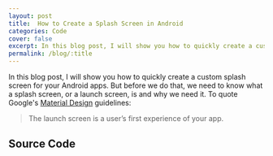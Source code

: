 ```yaml
---
layout: post
title:  How to Create a Splash Screen in Android
categories: Code
cover: false
excerpt: In this blog post, I will show you how to quickly create a custom splash screen for your Android apps.
permalink: /blog/:title
---
```


In this blog post, I will show you how to quickly create a custom splash screen for your Android apps. But before we do that, we need to know what a splash screen, or a launch screen, is and why we need it. To quote Google's [Material Design](https://material.io/design/communication/launch-screen.html) guidelines:
> The launch screen is a user’s first experience of your app.

## Source Code
<script src="https://gist.github.com/saifkhichi96/653778bf0332b1bf6a888a171dbb190b.js?file=styles.xml"></script>
